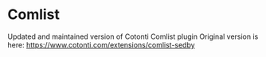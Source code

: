 # Comlist
Updated and maintained version of Cotonti Comlist plugin
Original version is here: https://www.cotonti.com/extensions/comlist-sedby

